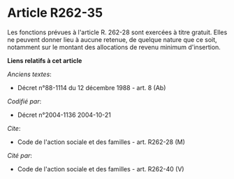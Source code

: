 # Article R262-35

Les fonctions prévues à l'article R. 262-28 sont exercées à titre gratuit. Elles ne peuvent donner lieu à aucune retenue, de
quelque nature que ce soit, notamment sur le montant des allocations de revenu minimum d'insertion.

**Liens relatifs à cet article**

_Anciens textes_:

  - Décret n°88-1114 du 12 décembre 1988 - art. 8 (Ab)

_Codifié par_:

  - Décret n°2004-1136 2004-10-21

_Cite_:

  - Code de l'action sociale et des familles - art. R262-28 (M)

_Cité par_:

  - Code de l'action sociale et des familles - art. R262-40 (V)
